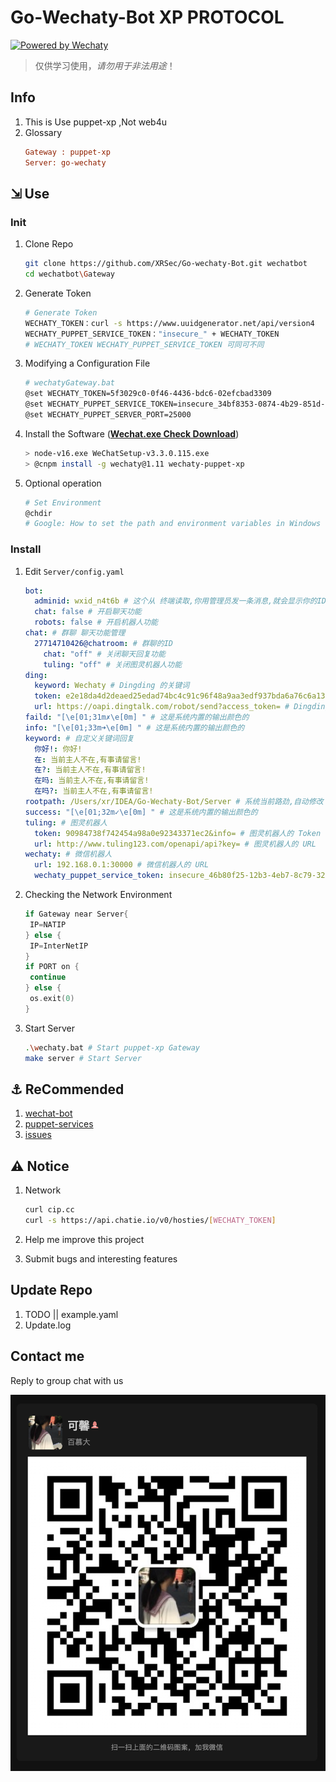# Go-Wechaty-Bot XP PROTOCOL

[![Powered by Wechaty](https://img.shields.io/badge/Powered%20By-Wechaty-brightgreen.svg)](https://wechaty.js.org)

> 仅供学习使用，*请勿用于非法用途*！

## Info

1. This is Use puppet-xp ,Not web4u
2. Glossary
   ```ini
   Gateway : puppet-xp
   Server: go-wechaty
   ```

## ⇲ Use

### Init

1. Clone Repo
   ```bash
   git clone https://github.com/XRSec/Go-wechaty-Bot.git wechatbot
   cd wechatbot\Gateway
   ```
   
2. Generate Token

   ```bash
   # Generate Token
   WECHATY_TOKEN：curl -s https://www.uuidgenerator.net/api/version4
   WECHATY_PUPPET_SERVICE_TOKEN："insecure_" + WECHATY_TOKEN
   # WECHATY_TOKEN WECHATY_PUPPET_SERVICE_TOKEN 可同可不同
   ```

3. Modifying a Configuration File
   ```bash
   # wechatyGateway.bat
   @set WECHATY_TOKEN=5f3029c0-0f46-4436-bdc6-02efcbad3309
   @set WECHATY_PUPPET_SERVICE_TOKEN=insecure_34bf8353-0874-4b29-851d-e8a2502fc747
   @set WECHATY_PUPPET_SERVER_PORT=25000
   ```
4. Install the Software ([**Wechat.exe Check Download**](https://github.com/wechaty/wechaty-puppet-xp/releases/download/v0.5/WeChatSetup-v3.3.0.115.exe))
   ```bash
   > node-v16.exe WeChatSetup-v3.3.0.115.exe
   > @cnpm install -g wechaty@1.11 wechaty-puppet-xp
   ```
5. Optional operation
   ```bash
   # Set Environment
   @chdir
   # Google: How to set the path and environment variables in Windows
   ```


### Install

1. Edit `Server/config.yaml`
   ```yaml
   bot:
     adminid: wxid_n4t6b # 这个从 终端读取,你用管理员发一条消息,就会显示你的ID,或者 fmt.Println(message.From().ID())
     chat: false # 开启聊天功能
     robots: false # 开启机器人功能
   chat: # 群聊 聊天功能管理
     27714710426@chatroom: # 群聊的ID
       chat: "off" # 关闭聊天回复功能
       tuling: "off" # 关闭图灵机器人功能
   ding:
     keyword: Wechaty # Dingding 的关键词
     token: e2e18da4d2deaed25edad74bc4c91c96f48a9aa3edf937bda6a76c6a1305177c # Dingding 的 Token
     url: https://oapi.dingtalk.com/robot/send?access_token= # Dingding 的 URL
   faild: "[\e[01;31m✗\e[0m] " # 这是系统内置的输出颜色的
   info: "[\e[01;33m➜\e[0m] " # 这是系统内置的输出颜色的
   keyword: # 自定义关键词回复
     你好!: 你好!
     在: 当前主人不在,有事请留言!
     在?: 当前主人不在,有事请留言!
     在吗: 当前主人不在,有事请留言!
     在吗?: 当前主人不在,有事请留言!
   rootpath: /Users/xr/IDEA/Go-Wechaty-Bot/Server # 系统当前路劲,自动修改
   success: "[\e[01;32m✓\e[0m] " # 这是系统内置的输出颜色的
   tuling: # 图灵机器人
     token: 90984738f742454a98a0e92343371ec2&info= # 图灵机器人的 Token
     url: http://www.tuling123.com/openapi/api?key= # 图灵机器人的 URL
   wechaty: # 微信机器人
     url: 192.168.0.1:30000 # 微信机器人的 URL
     wechaty_puppet_service_token: insecure_46b80f25-12b3-4eb7-8c79-322398e413b9 # 微信机器人的 Token
   ```
   
2. Checking the Network Environment
   ```go
   if Gateway near Server{
   	IP=NATIP
   } else {
   	IP=InterNetIP
   }
   if PORT on {
   	continue
   } else {
   	os.exit(0)
   }
   ```
3. Start Server
   ```bash
   .\wechaty.bat # Start puppet-xp Gateway
   make server # Start Server
   ```


## ⚓️ ReCommended

1. [wechat-bot](https://github.com/cixingguangming55555/wechat-bot/blob/master/pic/doc.md)
2. [puppet-services](https://wechaty.js.org/docs/puppet-services/diy/#all-in-one-command)
3. [issues](https://github.com/wechaty/puppet-xp/issues/38)

## ⚠️ Notice

1. Network

   ```bash
   curl cip.cc
   curl -s https://api.chatie.io/v0/hosties/[WECHATY_TOKEN]
   ```

2. Help me improve this project

3. Submit bugs and interesting features

## Update Repo

1. TODO || example.yaml
2. Update.log

## Contact me

Reply to group chat with us

![](Image/bot.png)